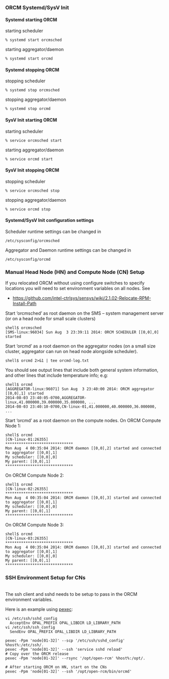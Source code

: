 ### ORCM Systemd/SysV Init
#### Systemd starting ORCM
starting scheduler
```
% systemd start orcmsched
```
starting aggregator/daemon
```
% systemd start orcmd
```
#### Systemd stopping ORCM
stopping scheduler
```
% systemd stop orcmsched
```
stopping aggregator/daemon
```
% systemd stop orcmd
```
#### SysV Init starting ORCM
starting scheduler
```
% service orcmsched start
```
starting aggregator/daemon
```
% service orcmd start
```
#### SysV Init stopping ORCM
stopping scheduler
```
% service orcmsched stop
```
stopping aggregator/daemon
```
% service orcmd stop
```
#### Systemd/SysV Init configuration settings
Scheduler runtime settings can be changed in
```
/etc/sysconfig/orcmsched
```
Aggregator and Daemon runtime settings can be changed in
```
/etc/sysconfig/orcmd
```

### Manual Head Node (HN) and Compute Node (CN) Setup

If you relocated ORCM without using configure switches to specify locations you will need to set environment variables on all nodes.  See

* https://github.com/intel-ctrlsys/sensys/wiki/2.1.02-Relocate-RPM-Install-Path

Start ‘orcmsched’ as root daemon on the SMS – 
system management server (or on a head node for small scale clusters)

```
shell$ orcmsched
[SMS-linux:96034] Sun Aug  3 23:39:11 2014: ORCM SCHEDULER [[0,0],0] started
```

Start ‘orcmd’ as a root daemon on the aggregator nodes 
(on a small size cluster, aggregator can run on head node alongside scheduler).
```
shell$ orcmd 2>&1 | tee orcmd-log.txt
```

You should see output lines that include both general system information, and other lines that include temperature info; e.g:
```
shell$ orcmd
[AGGREGATOR-linux:96071] Sun Aug  3 23:40:00 2014: ORCM aggregator [[0,0],1] started
2014-08-03 23:40:05-0700,AGGREGATOR-linux,41.000000,39.000000,35.000000, ...
2014-08-03 23:40:10-0700,CN-linux-01,41.000000,40.000000,36.000000, ...
```

Start ‘orcmd’ as a root daemon on the compute nodes.
On ORCM Compute Node 1:
```
shell$ orcmd
[CN-linux-01:26355] 
******************************
Mon Aug  4 00:35:04 2014: ORCM daemon [[0,0],2] started and connected to aggregator [[0,0],1]
My scheduler: [[0,0],0]
My parent: [[0,0],1]
******************************
```

On ORCM Compute Node 2:
```
shell$ orcmd
[CN-linux-02:26355] 
******************************
Mon Aug  4 00:35:04 2014: ORCM daemon [[0,0],3] started and connected to aggregator [[0,0],1]
My scheduler: [[0,0],0]
My parent: [[0,0],1]
******************************
```

On ORCM Compute Node 3:
```
shell$ orcmd
[CN-linux-03:26355] 
******************************
Mon Aug  4 00:35:04 2014: ORCM daemon [[0,0],3] started and connected to aggregator [[0,0],1]
My scheduler: [[0,0],0]
My parent: [[0,0],1]
******************************
```
### SSH Environment Setup for CNs
<br>The ssh client and sshd needs to be setup to pass in the ORCM environment variables.

Here is an example using [pexec](https://github.com/hpc/pexec/archive/1.5-3.tar.gz):
```
vi /etc/ssh/sshd_config 
  AcceptEnv OPAL_PREFIX OPAL_LIBDIR LD_LIBRARY_PATH 
vi /etc/ssh/ssh_config 
  SendEnv OPAL_PREFIX OPAL_LIBDIR LD_LIBRARY_PATH 

pexec -Ppm 'node[01-32]' --scp '/etc/ssh/sshd_config' %host%:/etc/ssh/.
pexec -Ppm 'node[01-32]' --ssh 'service sshd reload'
# Copy over the ORCM release
pexec -Ppm 'node[01-32]' --rsync '/opt/open-rcm' %host%:/opt/.

# After starting ORCM on HN, start on the CNs
pexec -Ppm 'node[01-32]' --ssh '/opt/open-rcm/bin/orcmd'
```
